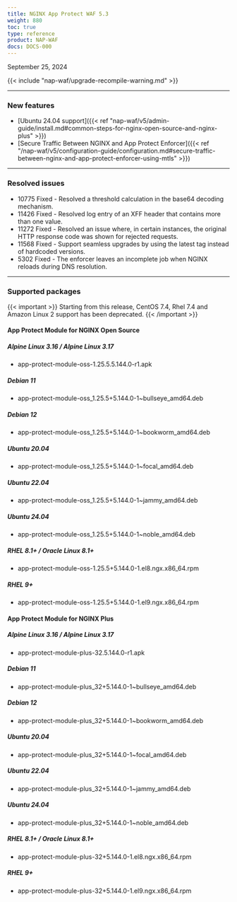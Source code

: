```yaml
---
title: NGINX App Protect WAF 5.3
weight: 880
toc: true
type: reference
product: NAP-WAF
docs: DOCS-000
---
```


September 25, 2024

{{< include "nap-waf/upgrade-recompile-warning.md" >}}

---

### New features

- [Ubuntu 24.04 support]({{< ref "nap-waf/v5/admin-guide/install.md#common-steps-for-nginx-open-source-and-nginx-plus" >}})
- [Secure Traffic Between NGINX and App Protect Enforcer]({{< ref "/nap-waf/v5/configuration-guide/configuration.md#secure-traffic-between-nginx-and-app-protect-enforcer-using-mtls" >}})

---

### Resolved issues

- 10775 Fixed - Resolved a threshold calculation in the base64 decoding mechanism.
- 11426 Fixed - Resolved log entry of an XFF header that contains more than one value.
- 11272 Fixed - Resolved an issue where, in certain instances, the original HTTP response code was shown for rejected requests.
- 11568 Fixed - Support seamless upgrades by using the latest tag instead of hardcoded versions.
- 5302 Fixed - The enforcer leaves an incomplete job when NGINX reloads during DNS resolution.

---

### Supported packages

{{< important >}} Starting from this release, CentOS 7.4, Rhel 7.4 and Amazon Linux 2 support has been deprecated. {{< /important >}}

#### App Protect Module for NGINX Open Source

##### Alpine Linux 3.16 / Alpine Linux 3.17

- app-protect-module-oss-1.25.5.5.144.0-r1.apk

##### Debian 11

- app-protect-module-oss_1.25.5+5.144.0-1~bullseye_amd64.deb

##### Debian 12

- app-protect-module-oss_1.25.5+5.144.0-1~bookworm_amd64.deb

##### Ubuntu 20.04

- app-protect-module-oss_1.25.5+5.144.0-1~focal_amd64.deb

##### Ubuntu 22.04

- app-protect-module-oss_1.25.5+5.144.0-1~jammy_amd64.deb

##### Ubuntu 24.04

- app-protect-module-oss_1.25.5+5.144.0-1~noble_amd64.deb

##### RHEL 8.1+ / Oracle Linux 8.1+

- app-protect-module-oss-1.25.5+5.144.0-1.el8.ngx.x86_64.rpm

##### RHEL 9+

- app-protect-module-oss-1.25.5+5.144.0-1.el9.ngx.x86_64.rpm

#### App Protect Module for NGINX Plus

##### Alpine Linux 3.16 / Alpine Linux 3.17

- app-protect-module-plus-32.5.144.0-r1.apk

##### Debian 11

- app-protect-module-plus_32+5.144.0-1~bullseye_amd64.deb

##### Debian 12

- app-protect-module-plus_32+5.144.0-1~bookworm_amd64.deb

##### Ubuntu 20.04

- app-protect-module-plus_32+5.144.0-1~focal_amd64.deb

##### Ubuntu 22.04

- app-protect-module-plus_32+5.144.0-1~jammy_amd64.deb

##### Ubuntu 24.04

- app-protect-module-plus_32+5.144.0-1~noble_amd64.deb

##### RHEL 8.1+ / Oracle Linux 8.1+

- app-protect-module-plus-32+5.144.0-1.el8.ngx.x86_64.rpm

##### RHEL 9+

- app-protect-module-plus-32+5.144.0-1.el9.ngx.x86_64.rpm